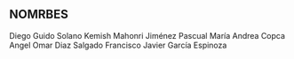 ## NOMRBES
Diego Guido Solano
Kemish Mahonri Jiménez Pascual
María Andrea Copca
Angel Omar Diaz Salgado
Francisco Javier García Espinoza